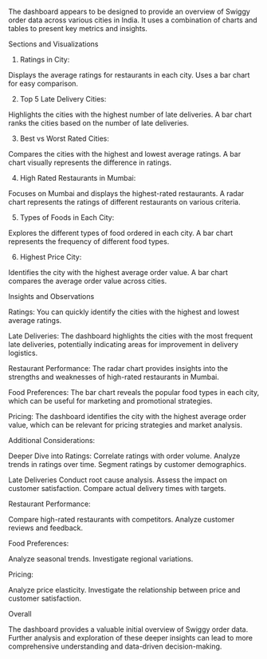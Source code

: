 The dashboard appears to be designed to provide an overview of Swiggy order data across various cities in India. It uses a combination of charts and tables to present key metrics and insights.

Sections and Visualizations

1. Ratings in City:

Displays the average ratings for restaurants in each city.
Uses a bar chart for easy comparison.

2. Top 5 Late Delivery Cities:

Highlights the cities with the highest number of late deliveries.
A bar chart ranks the cities based on the number of late deliveries.

3. Best vs Worst Rated Cities:

Compares the cities with the highest and lowest average ratings.
A bar chart visually represents the difference in ratings.

4. High Rated Restaurants in Mumbai:

Focuses on Mumbai and displays the highest-rated restaurants.
A radar chart represents the ratings of different restaurants on various criteria.

5. Types of Foods in Each City:

Explores the different types of food ordered in each city.
A bar chart represents the frequency of different food types.

6. Highest Price City:

Identifies the city with the highest average order value.
A bar chart compares the average order value across cities.

Insights and Observations

Ratings: You can quickly identify the cities with the highest and lowest average ratings.

Late Deliveries: The dashboard highlights the cities with the most frequent late deliveries, potentially indicating areas for improvement in delivery logistics.

Restaurant Performance: The radar chart provides insights into the strengths and weaknesses of high-rated restaurants in Mumbai.

Food Preferences: The bar chart reveals the popular food types in each city, which can be useful for marketing and promotional strategies.

Pricing: The dashboard identifies the city with the highest average order value, which can be relevant for pricing strategies and market analysis.

Additional Considerations:

Deeper Dive into Ratings:
Correlate ratings with order volume.
Analyze trends in ratings over time.
Segment ratings by customer demographics.

Late Deliveries
Conduct root cause analysis.
Assess the impact on customer satisfaction.
Compare actual delivery times with targets.

Restaurant Performance:

Compare high-rated restaurants with competitors.
Analyze customer reviews and feedback.

Food Preferences:

Analyze seasonal trends.
Investigate regional variations.

Pricing:

Analyze price elasticity.
Investigate the relationship between price and customer satisfaction.

Overall

The dashboard provides a valuable initial overview of Swiggy order data. Further analysis and exploration of these deeper insights can lead to more comprehensive understanding and data-driven decision-making.
